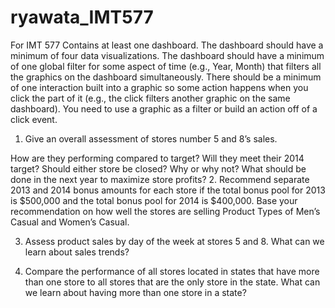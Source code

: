 # ryawata_IMT577
For IMT 577
Contains at least one dashboard.
The dashboard should have a minimum of four data visualizations. 
The dashboard should have a minimum of one global filter for some aspect of time (e.g., Year, Month) that filters all the graphics on the dashboard simultaneously.
There should be a minimum of one interaction built into a graphic so some action happens when you click the part of it (e.g., the click filters another graphic on the same dashboard). You need to use a graphic as a filter or build an action off of a click event.

1. Give an overall assessment of stores number 5 and 8’s sales.

How are they performing compared to target? Will they meet their 2014 target?
Should either store be closed? Why or why not?
What should be done in the next year to maximize store profits?
2. Recommend separate 2013 and 2014 bonus amounts for each store if the total bonus pool for 2013 is $500,000 and the total bonus pool for 2014 is $400,000. Base your recommendation on how well the stores are selling Product Types of Men’s Casual and Women’s Casual.

3. Assess product sales by day of the week at stores 5 and 8. What can we learn about sales trends?

4. Compare the performance of all stores located in states that have more than one store to all stores that are the only store in the state. What can we learn about having more than one store in a state?